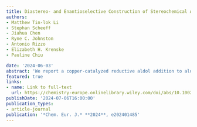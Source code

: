 ```yaml
---
title: Diastereo- and Enantioselective Construction of Stereochemical Arrays Exploiting Non-Classical Hydrogen Bonding in Enolborates
authors:
- Matthew Tin-lok Li 
- Stephan Scheeff
- Jiahua Chen
- Ryne C. Johnston
- Antonio Rizzo
- Elizabeth H. Krenske
- Pauline Chiu

date: '2024-06-03'
abstract: 'We report a copper-catalyzed reductive aldol addition to aldehydes and ketones, with pinacolborane as stoichiometric reductant, that results in the generation of stereodefined syn-aldol products.  Cyclic, acyclic, fused and spirocyclic aldols bearing contiguous stereocenters are obtained with excellent yields and diastereoselectivities.  Moreover, enantioselective reactions could be carried out with cycloalkenones to deliver aldols bearing three contiguous stereocenters and with up to 98% ee.  Computations reveal that the enolborate intermediate undergoes the syn-aldol reaction via a twist-boat transition state that is stabilized by non-classical hydrogen bonding interactions.'
featured: true
links: 
- name: Link to full-text
  url: https://chemistry-europe.onlinelibrary.wiley.com/doi/abs/10.1002/chem.202401485
publishDate: '2024-07-06T16:00:00'
publication_types:
- article-journal
publication: '*Chem. Eur. J.* **2024**, e202401485'
---
```


